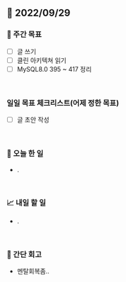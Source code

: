 ## 📅 2022/09/29


### 👏 주간 목표

- [ ] 글 쓰기
- [ ] 클린 아키텍쳐 읽기
- [ ] MySQL8.0 395 ~ 417 정리

<br/>

### 일일 목표 체크리스트(어제 정한 목표)

- [ ] 글 초안 작성

<br/>

### 💯 오늘 한 일

- .

<br/>

### 📈 내일 할 일

- .

<br/>

### 🤔 간단 회고

- 멘탈회복좀.. 
